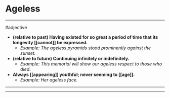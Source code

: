 # Ageless
---
#adjective
- **(relative to past) Having existed for so great a period of time that its longevity [[cannot]] be expressed.**
	- _Example: The ageless pyramids stood prominently against the sunset._
- **(relative to future) Continuing infinitely or indefinitely.**
	- _Example: This memorial will show our ageless respect to those who died._
- **Always [[appearing]] youthful; never seeming to [[age]].**
	- _Example: Her ageless face._
---
---
